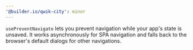 ```yaml
---
'@builder.io/qwik-city': minor
---
```


`usePreventNavigate` lets you prevent navigation while your app's state is unsaved. It works asynchronously for SPA navigation and falls back to the browser's default dialogs for other navigations.
